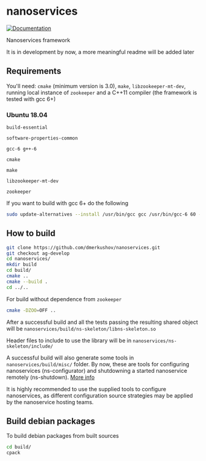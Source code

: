 nanoservices
============

[![Documentation](https://codedocs.xyz/dmerkushov/nanoservices.svg)](https://codedocs.xyz/dmerkushov/nanoservices/)

Nanoservices framework

It is in development by now, a more meaningful readme will be added later

## Requirements

You'll need: `cmake` (minimum version is 3.0), `make`, `libzookeeper-mt-dev`, running local instance of `zookeeper` and a C++11 compiler (the framework is tested with gcc 6+)

### Ubuntu 18.04

`build-essential`

`software-properties-common`

`gcc-6 g++-6`

`cmake`

`make`

`libzookeeper-mt-dev`

`zookeeper`


If you want to build with gcc 6+ do the following

```bash
sudo update-alternatives --install /usr/bin/gcc gcc /usr/bin/gcc-6 60 --slave /usr/bin/g++ g++ /usr/bin/g++-6
```

How to build
------------



```bash
git clone https://github.com/dmerkushov/nanoservices.git
git checkout ag-develop
cd nanoservices/
mkdir build
cd build/
cmake ..
cmake --build .
cd ../..
```

For build without dependence from `zookeeper`

```bash
cmake -DZOO=OFF ..
```

After a successful build and all the tests passing the resulting shared object will be `nanoservices/build/ns-skeleton/libns-skeleton.so`

Header files to include to use the library will be in `nanoservices/ns-skeleton/include/`

A successful build will also generate some tools in `nanoservices/build/misc/` folder. 
By now, these are tools for configuring nanoservices (ns-configurator) and shutdowning a started nanoservice remotely (ns-shutdown). [More info](/misc/README.md)

It is highly recommended to use the supplied tools to configure nanoservices, as different configuration source strategies may be applied by the nanoservice hosting teams.

Build debian packages
---------------------

To build debian packages from built sources

```bash
cd build/
cpack
```
